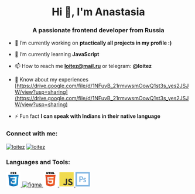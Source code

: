 <h1 align="center">Hi 👋, I'm Anastasia</h1>
<h3 align="center">A passionate frontend developer from Russia</h3>

- 🔭 I’m currently working on **ptactically all projects in my profile :)**

- 🌱 I’m currently learning **JavaScript**

- 📫 How to reach me **loitez@mail.ru** or telegram: **@loitez**

- 📄 Know about my experiences [https://drive.google.com/file/d/1NFuvB_21rmvwsmOowQ1st3s_yes2JSJW/view?usp=sharing](https://drive.google.com/file/d/1NFuvB_21rmvwsmOowQ1st3s_yes2JSJW/view?usp=sharing)

- ⚡ Fun fact **I can speak with Indians in their native language**

<h3 align="left">Connect with me:</h3>
<p align="left">
<a href="https://codepen.io/loitez" target="blank"><img align="center" src="https://raw.githubusercontent.com/rahuldkjain/github-profile-readme-generator/master/src/images/icons/Social/codepen.svg" alt="loitez" height="30" width="40" /></a>
<a href="https://instagram.com/loitez" target="blank"><img align="center" src="https://raw.githubusercontent.com/rahuldkjain/github-profile-readme-generator/master/src/images/icons/Social/instagram.svg" alt="loitez" height="30" width="40" /></a>
</p>

<h3 align="left">Languages and Tools:</h3>
<p align="left"> <a href="https://www.w3schools.com/css/" target="_blank" rel="noreferrer"> <img src="https://raw.githubusercontent.com/devicons/devicon/master/icons/css3/css3-original-wordmark.svg" alt="css3" width="40" height="40"/> </a> <a href="https://www.figma.com/" target="_blank" rel="noreferrer"> <img src="https://www.vectorlogo.zone/logos/figma/figma-icon.svg" alt="figma" width="40" height="40"/> </a> <a href="https://www.w3.org/html/" target="_blank" rel="noreferrer"> <img src="https://raw.githubusercontent.com/devicons/devicon/master/icons/html5/html5-original-wordmark.svg" alt="html5" width="40" height="40"/> </a> <a href="https://developer.mozilla.org/en-US/docs/Web/JavaScript" target="_blank" rel="noreferrer"> <img src="https://raw.githubusercontent.com/devicons/devicon/master/icons/javascript/javascript-original.svg" alt="javascript" width="40" height="40"/> </a> <a href="https://www.photoshop.com/en" target="_blank" rel="noreferrer"> <img src="https://raw.githubusercontent.com/devicons/devicon/master/icons/photoshop/photoshop-line.svg" alt="photoshop" width="40" height="40"/> </a> </p>

